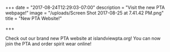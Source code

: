 +++
date = "2017-08-24T12:29:03-07:00"
description = "Visit the new PTA webpage!"
image = "/uploads/Screen Shot 2017-08-25 at 7.41.42 PM.png"
title = "New PTA Website!"

+++


Check out our brand new PTA website at islandviewpta.org! You can now join the PTA and order spirit wear online!